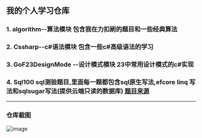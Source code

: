 ## 我的个人学习仓库

### 1. algorithm--算法模块 包含我在力扣刷的题目和一些经典算法
### 2. Cssharp--c#语法模块 包含一些c#高级语法的学习
### 3. GoF23DesignMode --设计模式模块 23中常用设计模式的c#实现
### 4. Sql100 sql测验题目,里面每一题都包含sql原生写法,efcore linq 写法和sqlsugar写法(提供云端只读的数据库) [题目来源]([https://www.cnblogs.com/lyn8100/p/16135926.html](https://zhuanlan.zhihu.com/p/67645448))


--- 
### 仓库截图
![image](https://github.com/zfyzmh/Learn/assets/96179195/7e42b64a-3fdb-42e3-a096-cdc69fd3a7bf)
